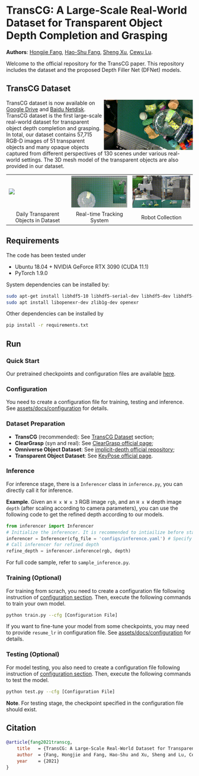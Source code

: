 # TransCG: A Large-Scale Real-World Dataset for Transparent Object Depth Completion and Grasping

**Authors**: [Hongjie Fang](https://github.com/galaxies99/), [Hao-Shu Fang](https://github.com/fang-haoshu), [Sheng Xu](https://github.com/XS1020), [Cewu Lu](https://mvig.sjtu.edu.cn/).

Welcome to the official repository for the TransCG paper. This repository includes the dataset and the proposed Depth Filler Net (DFNet) models.

## TransCG Dataset

<img align="right" src="assets/imgs/TransCG.gif" width=240px> TransCG dataset is now available on [Google Drive](link) and [Baidu Netdisk](link). TransCG dataset is the first large-scale real-world dataset for transparent object depth completion and grasping. In total, our dataset contains 57,715 RGB-D images of 51 transparent objects and many opaque objects captured from different perspectives of 130 scenes under various real-world settings. The 3D mesh model of the transparent objects are also provided in our dataset.

<table>
  <tr><td><img src='assets/imgs/object.png' width=320px></td><td><img src='assets/imgs/tracking-system.gif' width = 256px></td><td><img src='assets/imgs/robot-collection.gif' width=256px ></td></tr>
  <tr><td align="center"> Daily Transparent Objects in Dataset</td><td align="center"> Real-time Tracking System</td><td align="center">Robot Collection</td></tr>
</table>

## Requirements

The code has been tested under

- Ubuntu 18.04 + NVIDIA GeForce RTX 3090 (CUDA 11.1)
- PyTorch 1.9.0

System dependencies can be installed by:

```bash
sudo apt-get install libhdf5-10 libhdf5-serial-dev libhdf5-dev libhdf5-cpp-11
sudo apt install libopenexr-dev zlib1g-dev openexr
```

Other dependencies can be installed by

```bash
pip install -r requirements.txt
```

## Run

### Quick Start

Our pretrained checkpoints and configuration files are available [here](link).

### Configuration

You need to create a configuration file for training, testing and inference. See [assets/docs/configuration](assets/docs/configuration.md) for details.

### Dataset Preparation

- **TransCG** (recommended): See [TransCG Dataset](#transcg-dataset) section;
- **ClearGrasp** (syn and real): See [ClearGrasp official page](https://sites.google.com/view/cleargrasp);
- **Omniverse Object Dataset**: See [implicit-depth official repository](https://github.com/NVlabs/implicit_depth);
- **Transparent Object Dataset**: See [KeyPose official page](https://sites.google.com/view/keypose).

### Inference

For inference stage, there is a `Inferencer` class in `inference.py`, you can directly call it for inference. 

**Example**. Given an `H x W x 3` RGB image `rgb`, and an `H x W` depth image `depth` (after scaling according to camera parameters), you can use the following code to get the refined depth according to our models.

```python
from inferencer import Inferencer
# Initialize the inferencer. It is recommended to intiailize before starting your task for real-time performance.
inferencer = Inferencer(cfg_file = 'configs/inference.yaml') # Specify your configuration file here.
# Call inferencer for refined depth
refine_depth = inferencer.inference(rgb, depth)
```

For full code sample, refer to `sample_inference.py`.

### Training (Optional)

For training from scrach, you need to create a configuration file following instruction of [configuration section](#configuration). Then, execute the following commands to train your own model.

```bash
python train.py --cfg [Configuration File]
```

If you want to fine-tune your model from some checkpoints, you may need to provide `resume_lr` in configuration file. See [assets/docs/configuration](assets/docs/configuration.md) for details.

### Testing (Optional)

For model testing, you also need to create a configuration file following instruction of [configuration section](#configuration). Then, execute the following commands to test the model.

```bash
python test.py --cfg [Configuration File]
```

**Note**. For testing stage, the checkpoint specified in the configuration file should exist.

## Citation

```bibtex
@article{fang2021transcg,
    title   = {TransCG: A Large-Scale Real-World Dataset for Transparent Object Depth Completion and Grasping},
    author  = {Fang, Hongjie and Fang, Hao-Shu and Xu, Sheng and Lu, Cewu},
    year    = {2021}
}
```
